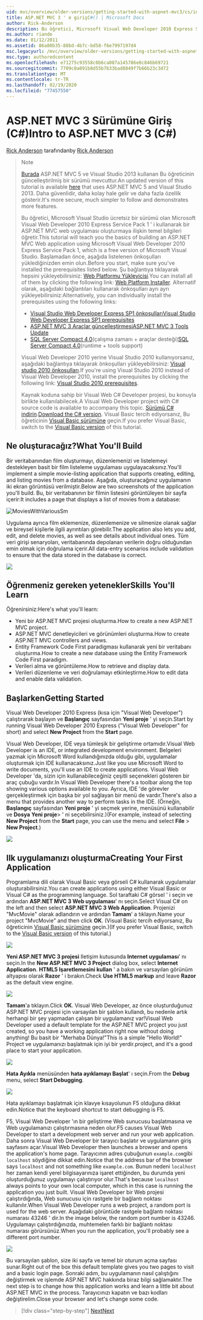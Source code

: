 ```yaml
---
uid: mvc/overview/older-versions/getting-started-with-aspnet-mvc3/cs/intro-to-aspnet-mvc-3
title: ASP.NET MVC 3 ' e girişC#() | Microsoft Docs
author: Rick-Anderson
description: Bu öğretici, Microsoft Visual Web Developer 2010 Express Service Pack 1 ' i kullanarak bir ASP.NET MVC web uygulaması oluşturmaya ilişkin temel bilgileri öğretir...
ms.author: riande
ms.date: 01/12/2011
ms.assetid: 86a80b35-88bd-4b7c-bd58-f6e7997197d4
msc.legacyurl: /mvc/overview/older-versions/getting-started-with-aspnet-mvc3/cs/intro-to-aspnet-mvc-3
msc.type: authoredcontent
ms.openlocfilehash: e71275c93558c0b6ca087a145786e8c846b69721
ms.sourcegitcommit: 7709c0a091b8d55b7b33bad8849f7b66b23c3d72
ms.translationtype: MT
ms.contentlocale: tr-TR
ms.lasthandoff: 02/19/2020
ms.locfileid: "77457550"
---
```

# <a name="intro-to-aspnet-mvc-3-c"></a><span data-ttu-id="c8c68-103">ASP.NET MVC 3 Sürümüne Giriş (C#)</span><span class="sxs-lookup"><span data-stu-id="c8c68-103">Intro to ASP.NET MVC 3 (C#)</span></span>

<span data-ttu-id="c8c68-104">[Rick Anderson](https://twitter.com/RickAndMSFT) tarafından</span><span class="sxs-lookup"><span data-stu-id="c8c68-104">by [Rick Anderson](https://twitter.com/RickAndMSFT)</span></span>

> > [!NOTE]
> > <span data-ttu-id="c8c68-105">[Burada](../../../getting-started/introduction/getting-started.md) ASP.NET MVC 5 ve Visual Studio 2013 kullanan Bu öğreticinin güncelleştirilmiş bir sürümü mevcuttur.</span><span class="sxs-lookup"><span data-stu-id="c8c68-105">An updated version of this tutorial is available [here](../../../getting-started/introduction/getting-started.md) that uses ASP.NET MVC 5 and Visual Studio 2013.</span></span> <span data-ttu-id="c8c68-106">Daha güvenlidir, daha kolay hale gelir ve daha fazla özellik gösterir.</span><span class="sxs-lookup"><span data-stu-id="c8c68-106">It's more secure, much simpler to follow and demonstrates more features.</span></span>
> 
> 
> <span data-ttu-id="c8c68-107">Bu öğretici, Microsoft Visual Studio ücretsiz bir sürümü olan Microsoft Visual Web Developer 2010 Express Service Pack 1 ' i kullanarak bir ASP.NET MVC web uygulaması oluşturmaya ilişkin temel bilgileri öğretir.</span><span class="sxs-lookup"><span data-stu-id="c8c68-107">This tutorial will teach you the basics of building an ASP.NET MVC Web application using Microsoft Visual Web Developer 2010 Express Service Pack 1, which is a free version of Microsoft Visual Studio.</span></span> <span data-ttu-id="c8c68-108">Başlamadan önce, aşağıda listelenen önkoşulları yüklediğinizden emin olun.</span><span class="sxs-lookup"><span data-stu-id="c8c68-108">Before you start, make sure you've installed the prerequisites listed below.</span></span> <span data-ttu-id="c8c68-109">Şu bağlantıya tıklayarak hepsini yükleyebilirsiniz: [Web Platformu Yükleyicisi](https://www.microsoft.com/web/gallery/install.aspx?appid=VWD2010SP1Pack).</span><span class="sxs-lookup"><span data-stu-id="c8c68-109">You can install all of them by clicking the following link: [Web Platform Installer](https://www.microsoft.com/web/gallery/install.aspx?appid=VWD2010SP1Pack).</span></span> <span data-ttu-id="c8c68-110">Alternatif olarak, aşağıdaki bağlantıları kullanarak önkoşulları ayrı ayrı yükleyebilirsiniz:</span><span class="sxs-lookup"><span data-stu-id="c8c68-110">Alternatively, you can individually install the prerequisites using the following links:</span></span>
> 
> - [<span data-ttu-id="c8c68-111">Visual Studio Web Developer Express SP1 önkoşulları</span><span class="sxs-lookup"><span data-stu-id="c8c68-111">Visual Studio Web Developer Express SP1 prerequisites</span></span>](https://www.microsoft.com/web/gallery/install.aspx?appid=VWD2010SP1Pack)
> - [<span data-ttu-id="c8c68-112">ASP.NET MVC 3 Araçlar güncelleştirmesi</span><span class="sxs-lookup"><span data-stu-id="c8c68-112">ASP.NET MVC 3 Tools Update</span></span>](https://www.microsoft.com/web/gallery/install.aspx?appsxml=&amp;appid=MVC3)
> - <span data-ttu-id="c8c68-113">[SQL Server Compact 4,0](https://www.microsoft.com/web/gallery/install.aspx?appid=SQLCE;SQLCEVSTools_4_0)(çalışma zamanı + araçlar desteği)</span><span class="sxs-lookup"><span data-stu-id="c8c68-113">[SQL Server Compact 4.0](https://www.microsoft.com/web/gallery/install.aspx?appid=SQLCE;SQLCEVSTools_4_0)(runtime + tools support)</span></span>
> 
> <span data-ttu-id="c8c68-114">Visual Web Developer 2010 yerine Visual Studio 2010 kullanıyorsanız, aşağıdaki bağlantıya tıklayarak önkoşulları yükleyebilirsiniz: [Visual studio 2010 önkoşulları](https://www.microsoft.com/web/gallery/install.aspx?appsxml=&amp;appid=VS2010SP1Pack).</span><span class="sxs-lookup"><span data-stu-id="c8c68-114">If you're using Visual Studio 2010 instead of Visual Web Developer 2010, install the prerequisites by clicking the following link: [Visual Studio 2010 prerequisites](https://www.microsoft.com/web/gallery/install.aspx?appsxml=&amp;appid=VS2010SP1Pack).</span></span>
> 
> <span data-ttu-id="c8c68-115">Kaynak koduna sahip bir Visual Web C# Developer projesi, bu konuyla birlikte kullanılabilecek.</span><span class="sxs-lookup"><span data-stu-id="c8c68-115">A Visual Web Developer project with C# source code is available to accompany this topic.</span></span> <span data-ttu-id="c8c68-116">[Sürümü C# indirin](https://code.msdn.microsoft.com/Introduction-to-MVC-3-10d1b098).</span><span class="sxs-lookup"><span data-stu-id="c8c68-116">[Download the C# version](https://code.msdn.microsoft.com/Introduction-to-MVC-3-10d1b098).</span></span> <span data-ttu-id="c8c68-117">Visual Basic tercih ediyorsanız, Bu öğreticinin [Visual Basic sürümüne](../vb/intro-to-aspnet-mvc-3.md) geçin.</span><span class="sxs-lookup"><span data-stu-id="c8c68-117">If you prefer Visual Basic, switch to the [Visual Basic version](../vb/intro-to-aspnet-mvc-3.md) of this tutorial.</span></span>

## <a name="what-youll-build"></a><span data-ttu-id="c8c68-118">Ne oluşturacağız?</span><span class="sxs-lookup"><span data-stu-id="c8c68-118">What You'll Build</span></span>

<span data-ttu-id="c8c68-119">Bir veritabanından film oluşturmayı, düzenlemenizi ve listelemeyi destekleyen basit bir film listeleme uygulaması uygulayacaksınız.</span><span class="sxs-lookup"><span data-stu-id="c8c68-119">You'll implement a simple movie-listing application that supports creating, editing, and listing movies from a database.</span></span> <span data-ttu-id="c8c68-120">Aşağıda, oluşturacağınız uygulamanın iki ekran görüntüsü verilmiştir.</span><span class="sxs-lookup"><span data-stu-id="c8c68-120">Below are two screenshots of the application you'll build.</span></span> <span data-ttu-id="c8c68-121">Bu, bir veritabanının bir filmin listesini görüntüleyen bir sayfa içerir:</span><span class="sxs-lookup"><span data-stu-id="c8c68-121">It includes a page that displays a list of movies from a database:</span></span>

![MoviesWithVariousSm](intro-to-aspnet-mvc-3/_static/image1.png)

<span data-ttu-id="c8c68-123">Uygulama ayrıca film eklemenize, düzenlemenize ve silmenize olanak sağlar ve bireysel kişilerle ilgili ayrıntıları görebilir.</span><span class="sxs-lookup"><span data-stu-id="c8c68-123">The application also lets you add, edit, and delete movies, as well as see details about individual ones.</span></span> <span data-ttu-id="c8c68-124">Tüm veri girişi senaryoları, veritabanında depolanan verilerin doğru olduğundan emin olmak için doğrulama içerir.</span><span class="sxs-lookup"><span data-stu-id="c8c68-124">All data-entry scenarios include validation to ensure that the data stored in the database is correct.</span></span>

![](intro-to-aspnet-mvc-3/_static/image2.png)

## <a name="skills-youll-learn"></a><span data-ttu-id="c8c68-125">Öğrenmeniz gereken yetenekler</span><span class="sxs-lookup"><span data-stu-id="c8c68-125">Skills You'll Learn</span></span>

<span data-ttu-id="c8c68-126">Öğrenirsiniz:</span><span class="sxs-lookup"><span data-stu-id="c8c68-126">Here's what you'll learn:</span></span>

- <span data-ttu-id="c8c68-127">Yeni bir ASP.NET MVC projesi oluşturma.</span><span class="sxs-lookup"><span data-stu-id="c8c68-127">How to create a new ASP.NET MVC project.</span></span>
- <span data-ttu-id="c8c68-128">ASP.NET MVC denetleyicileri ve görünümleri oluşturma.</span><span class="sxs-lookup"><span data-stu-id="c8c68-128">How to create ASP.NET MVC controllers and views.</span></span>
- <span data-ttu-id="c8c68-129">Entity Framework Code First paradigması kullanarak yeni bir veritabanı oluşturma.</span><span class="sxs-lookup"><span data-stu-id="c8c68-129">How to create a new database using the Entity Framework Code First paradigm.</span></span>
- <span data-ttu-id="c8c68-130">Verileri alma ve görüntüleme.</span><span class="sxs-lookup"><span data-stu-id="c8c68-130">How to retrieve and display data.</span></span>
- <span data-ttu-id="c8c68-131">Verileri düzenleme ve veri doğrulamayı etkinleştirme.</span><span class="sxs-lookup"><span data-stu-id="c8c68-131">How to edit data and enable data validation.</span></span>

## <a name="getting-started"></a><span data-ttu-id="c8c68-132">Başlarken</span><span class="sxs-lookup"><span data-stu-id="c8c68-132">Getting Started</span></span>

<span data-ttu-id="c8c68-133">Visual Web Developer 2010 Express (kısa için "Visual Web Developer") çalıştırarak başlayın ve **Başlangıç** sayfasından **Yeni proje** ' yi seçin.</span><span class="sxs-lookup"><span data-stu-id="c8c68-133">Start by running Visual Web Developer 2010 Express ("Visual Web Developer" for short) and select **New Project** from the **Start** page.</span></span>

<span data-ttu-id="c8c68-134">Visual Web Developer, IDE veya tümleşik bir geliştirme ortamıdır.</span><span class="sxs-lookup"><span data-stu-id="c8c68-134">Visual Web Developer is an IDE, or integrated development environment.</span></span> <span data-ttu-id="c8c68-135">Belgeleri yazmak için Microsoft Word kullandığınızda olduğu gibi, uygulamalar oluşturmak için IDE kullanacaksınız.</span><span class="sxs-lookup"><span data-stu-id="c8c68-135">Just like you use Microsoft Word to write documents, you'll use an IDE to create applications.</span></span> <span data-ttu-id="c8c68-136">Visual Web Developer 'da, sizin için kullanabileceğiniz çeşitli seçenekleri gösteren bir araç çubuğu vardır.</span><span class="sxs-lookup"><span data-stu-id="c8c68-136">In Visual Web Developer there's a toolbar along the top showing various options available to you.</span></span> <span data-ttu-id="c8c68-137">Ayrıca, IDE 'de görevler gerçekleştirmek için başka bir yol sağlayan bir menü de vardır.</span><span class="sxs-lookup"><span data-stu-id="c8c68-137">There's also a menu that provides another way to perform tasks in the IDE.</span></span> <span data-ttu-id="c8c68-138">(Örneğin, **Başlangıç** sayfasından **Yeni proje** ' yi seçmek yerine, menüsünü kullanabilir ve **Dosya** **Yeni proje**&gt; ' ni seçebilirsiniz.)</span><span class="sxs-lookup"><span data-stu-id="c8c68-138">(For example, instead of selecting **New Project** from the **Start** page, you can use the menu and select **File** &gt; **New Project**.)</span></span>

[![](intro-to-aspnet-mvc-3/_static/image4.png)](intro-to-aspnet-mvc-3/_static/image3.png)

## <a name="creating-your-first-application"></a><span data-ttu-id="c8c68-139">Ilk uygulamanızı oluşturma</span><span class="sxs-lookup"><span data-stu-id="c8c68-139">Creating Your First Application</span></span>

<span data-ttu-id="c8c68-140">Programlama dili olarak Visual Basic veya görseli C# kullanarak uygulamalar oluşturabilirsiniz.</span><span class="sxs-lookup"><span data-stu-id="c8c68-140">You can create applications using either Visual Basic or Visual C# as the programming language.</span></span> <span data-ttu-id="c8c68-141">Sol taraftaki C# görsel ' i seçin ve ardından **ASP.NET MVC 3 Web uygulaması**' nı seçin.</span><span class="sxs-lookup"><span data-stu-id="c8c68-141">Select Visual C# on the left and then select **ASP.NET MVC 3 Web Application**.</span></span> <span data-ttu-id="c8c68-142">Projenizi "MvcMovie" olarak adlandırın ve ardından **Tamam**' a tıklayın.</span><span class="sxs-lookup"><span data-stu-id="c8c68-142">Name your project "MvcMovie" and then click **OK**.</span></span> <span data-ttu-id="c8c68-143">(Visual Basic tercih ediyorsanız, Bu öğreticinin [Visual Basic sürümüne](../vb/intro-to-aspnet-mvc-3.md) geçin.)</span><span class="sxs-lookup"><span data-stu-id="c8c68-143">(If you prefer Visual Basic, switch to the [Visual Basic version](../vb/intro-to-aspnet-mvc-3.md) of this tutorial.)</span></span>

![](intro-to-aspnet-mvc-3/_static/image5.png)

<span data-ttu-id="c8c68-144">**Yeni ASP.NET MVC 3 projesi** Iletişim kutusunda **Internet uygulaması**' nı seçin.</span><span class="sxs-lookup"><span data-stu-id="c8c68-144">In the **New ASP.NET MVC 3 Project** dialog box, select **Internet Application**.</span></span> <span data-ttu-id="c8c68-145">**HTML5 Işaretlemesini kullan** ' a bakın ve varsayılan görünüm altyapısı olarak **Razor** ' i bırakın.</span><span class="sxs-lookup"><span data-stu-id="c8c68-145">Check **Use HTML5 markup** and leave **Razor** as the default view engine.</span></span>

![](intro-to-aspnet-mvc-3/_static/image6.png)

<span data-ttu-id="c8c68-146">**Tamam**'a tıklayın.</span><span class="sxs-lookup"><span data-stu-id="c8c68-146">Click **OK**.</span></span> <span data-ttu-id="c8c68-147">Visual Web Developer, az önce oluşturduğunuz ASP.NET MVC projesi için varsayılan bir şablon kullandı, bu nedenle artık herhangi bir şey yapmadan çalışan bir uygulamanız var!</span><span class="sxs-lookup"><span data-stu-id="c8c68-147">Visual Web Developer used a default template for the ASP.NET MVC project you just created, so you have a working application right now without doing anything!</span></span> <span data-ttu-id="c8c68-148">Bu basit bir "Merhaba Dünya!"</span><span class="sxs-lookup"><span data-stu-id="c8c68-148">This is a simple "Hello World!"</span></span> <span data-ttu-id="c8c68-149">Project ve uygulamanızı başlatmak için iyi bir yerdir.</span><span class="sxs-lookup"><span data-stu-id="c8c68-149">project, and it's a good place to start your application.</span></span>

[![](intro-to-aspnet-mvc-3/_static/image8.png)](intro-to-aspnet-mvc-3/_static/image7.png)

<span data-ttu-id="c8c68-150">**Hata Ayıkla** menüsünden **hata ayıklamayı Başlat**' ı seçin.</span><span class="sxs-lookup"><span data-stu-id="c8c68-150">From the **Debug** menu, select **Start Debugging**.</span></span>

![](intro-to-aspnet-mvc-3/_static/image9.png)

<span data-ttu-id="c8c68-151">Hata ayıklamayı başlatmak için klavye kısayolunun F5 olduğuna dikkat edin.</span><span class="sxs-lookup"><span data-stu-id="c8c68-151">Notice that the keyboard shortcut to start debugging is F5.</span></span>

<span data-ttu-id="c8c68-152">F5, Visual Web Developer 'ın bir geliştirme Web sunucusu başlatmasına ve Web uygulamanızı çalıştırmasına neden olur.</span><span class="sxs-lookup"><span data-stu-id="c8c68-152">F5 causes Visual Web Developer to start a development web server and run your web application.</span></span> <span data-ttu-id="c8c68-153">Daha sonra Visual Web Developer bir tarayıcı başlatır ve uygulamanın giriş sayfasını açar.</span><span class="sxs-lookup"><span data-stu-id="c8c68-153">Visual Web Developer then launches a browser and opens the application's home page.</span></span> <span data-ttu-id="c8c68-154">Tarayıcının adres çubuğunun `example.com`gibi `localhost` söydiğine dikkat edin.</span><span class="sxs-lookup"><span data-stu-id="c8c68-154">Notice that the address bar of the browser says `localhost` and not something like `example.com`.</span></span> <span data-ttu-id="c8c68-155">Bunun nedeni `localhost` her zaman kendi yerel bilgisayarınıza işaret ettiğinden, bu durumda yeni oluşturduğunuz uygulamayı çalıştırıyor olur.</span><span class="sxs-lookup"><span data-stu-id="c8c68-155">That's because `localhost` always points to your own local computer, which in this case is running the application you just built.</span></span> <span data-ttu-id="c8c68-156">Visual Web Developer bir Web projesi çalıştırdığında, Web sunucusu için rastgele bir bağlantı noktası kullanılır.</span><span class="sxs-lookup"><span data-stu-id="c8c68-156">When Visual Web Developer runs a web project, a random port is used for the web server.</span></span> <span data-ttu-id="c8c68-157">Aşağıdaki görüntüde rastgele bağlantı noktası numarası 43246 ' dir.</span><span class="sxs-lookup"><span data-stu-id="c8c68-157">In the image below, the random port number is 43246.</span></span> <span data-ttu-id="c8c68-158">Uygulamayı çalıştırdığınızda, muhtemelen farklı bir bağlantı noktası numarası görürsünüz.</span><span class="sxs-lookup"><span data-stu-id="c8c68-158">When you run the application, you'll probably see a different port number.</span></span>

![](intro-to-aspnet-mvc-3/_static/image10.png)

<span data-ttu-id="c8c68-159">Bu varsayılan şablon, size iki sayfa ve temel bir oturum açma sayfası sunar.</span><span class="sxs-lookup"><span data-stu-id="c8c68-159">Right out of the box this default template gives you two pages to visit and a basic login page.</span></span> <span data-ttu-id="c8c68-160">Sonraki adım, bu uygulamanın nasıl çalıştığını değiştirmek ve işlemde ASP.NET MVC hakkında biraz bilgi sağlamaktır.</span><span class="sxs-lookup"><span data-stu-id="c8c68-160">The next step is to change how this application works and learn a little bit about ASP.NET MVC in the process.</span></span> <span data-ttu-id="c8c68-161">Tarayıcınızı kapatın ve bazı kodları değiştirelim.</span><span class="sxs-lookup"><span data-stu-id="c8c68-161">Close your browser and let's change some code.</span></span>

> [!div class="step-by-step"]
> [<span data-ttu-id="c8c68-162">Next</span><span class="sxs-lookup"><span data-stu-id="c8c68-162">Next</span></span>](adding-a-controller.md)
